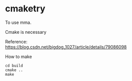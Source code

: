 # cmaketry

To use mma.

Cmake is necessary

Reference:  
https://blog.csdn.net/bigdog_1027/article/details/79086098

How to make  

    cd build  
    cmake ..  
    make  
